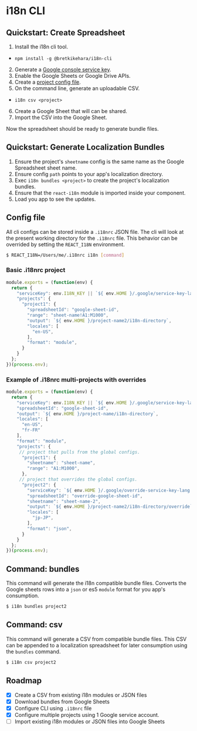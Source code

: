 i18n CLI
================================================

## Quickstart: Create Spreadsheet

1. Install the i18n cli tool.
  * `npm install -g @bretkikehara/i18n-cli`
2. Generate a [Google console service key](https://github.com/bretkikehara/i18n-cli/wiki/Generating-Service-Account-Credentials).
3. Enable the Google Sheets or Google Drive APIs.
4. Create a [project config file](https://github.com/bretkikehara/i18n-cli#config-file).
5. On the command line, generate an uploadable CSV.
  * `i18n csv <project>`
6. Create a Google Sheet that will can be shared.
7. Import the CSV into the Google Sheet.

Now the spreadsheet should be ready to generate bundle files.

## Quickstart: Generate Localization Bundles

1. Ensure the project's `sheetname` config is the same name as the Google Spreadsheet sheet name.
2. Ensure config `path` points to your app's localization directory.
3. Exec `i18n bundles <project>` to create the project's localization bundles.
4. Ensure that the `react-i18n` module is imported inside your component.
5. Load you app to see the updates.

## Config file

All cli configs can be stored inside a `.i18nrc` JSON file. The cli will look at the present working directory for the `.i18nrc` file. This behavior can be overrided by setting the `REACT_I18N` environment.

```sh
$ REACT_I18N=/Users/me/.i18nrc i18n [command]
```

### Basic .i18nrc project
```js
module.exports = (function(env) {
  return {
    "serviceKey": env.I18N_KEY || `${ env.HOME }/.google/service-key-lang.json`,
    "projects": {
      "project1": {
        "spreadsheetId": "google-sheet-id",
        "range": "sheet-name!A1:M1000",
        "output": `${ env.HOME }/project-name2/i18n-directory`,
        "locales": [
          "en-US",
        ],
        "format": "module",
      }
    }
  };
})(process.env);
```

### Example of .i18nrc multi-projects with overrides
```js
module.exports = (function(env) {
  return {
    "serviceKey": env.I18N_KEY || `${ env.HOME }/.google/service-key-lang.json`,
    "spreadsheetId": "google-sheet-id",
    "output": `${ env.HOME }/project-name/i18n-directory`,
    "locales": [
      "en-US",
      "fr-FR"
    ],
    "format": "module",
    "projects": {
     // project that pulls from the global configs.
      "project1": {
        "sheetname": "sheet-name",
        "range": "A1:M1000",
      },
     // project that overrides the global configs.
      "project2": {
        "serviceKey": `${ env.HOME }/.google/override-service-key-lang.json`,
        "spreadsheetId": "override-google-sheet-id",
        "sheetname": "sheet-name-2",
        "output": `${ env.HOME }/project-name2/i18n-directory/override`,
        "locales": [
          "jp-JP",
        ],
        "format": "json",
      }
    }
  };
})(process.env);
```

## Command: **bundles**

This command will generate the i18n compatible bundle files. Converts the Google sheets rows into a `json` or es5 `module` format for you app's consumption.

```sh
$ i18n bundles project2
```

## Command: **csv**

This command will generate a CSV from compatible bundle files. This CSV can be appended to a localization spreadsheet for later consumption using the `bundles` command.

```sh
$ i18n csv project2
```

## Roadmap
- [x] Create a CSV from existing i18n modules or JSON files
- [x] Download bundles from Google Sheets
- [x] Configure CLI using `.i18nrc` file
- [x] Configure multiple projects using 1 Google service account.
- [ ] Import existing i18n modules or JSON files into Google Sheets

